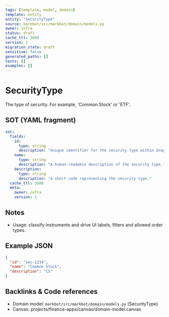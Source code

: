 ```yaml
---
tags: [template, model, domain]
template: entity
entity: "SecurityType"
source: markbot/src/markbot/domain/models.py
owner: infra
status: draft
cache_ttl: 3600
version: 1
migration_state: draft
sensitive: false
generated_paths: []
tests: []
examples: []
---
```


# SecurityType

The type of security. For example, 'Common Stock' or 'ETF'.

## SOT (YAML fragment)
```yaml
sot:
  fields:
    id:
      type: string
      description: "Unique identifier for the security type within SnapTrade."
    name:
      type: string
      description: "A human-readable description of the security type."
    description:
      type: string
      description: "A short code representing the security type."
  cache_ttl: 3600
  meta:
    owner: infra
    version: 1
```

## Notes
- Usage: classify instruments and drive UI labels, filters and allowed order types.

## Example JSON
```json
{
  "id": "sec-1234",
  "name": "Common Stock",
  "description": "CS"
}
```

## Backlinks & Code references
- Domain model: `markbot/src/markbot/domain/models.py` (SecurityType)
- Canvas: projects/finance-apps/canvas/domain-model.canvas
